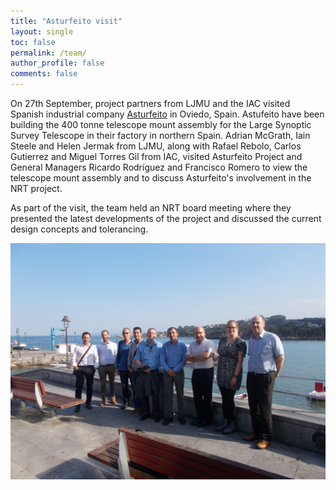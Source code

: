 ```yaml
---
title: "Asturfeito visit"
layout: single
toc: false
permalink: /team/
author_profile: false
comments: false
---
```


On 27th September, project partners from LJMU and the IAC visited Spanish industrial company [Asturfeito](https://www.asturfeito.com/) in Oviedo, Spain. Astufeito have been building the 400 tonne telescope mount assembly for the Large Synoptic Survey Telescope in their factory in northern Spain. Adrian McGrath, Iain Steele and Helen Jermak from LJMU, along with Rafael Rebolo, Carlos Gutierrez and Miguel Torres Gil from IAC, visited Asturfeito Project and General Managers Ricardo Rodríguez and Francisco Romero to view the telescope mount assembly and to discuss Asturfeito's involvement in the NRT project.

As part of the visit, the team held an NRT board meeting where they presented the latest developments of the project and discussed the current design concepts and tolerancing.

![group_photo](DSCN0379.JPG)
